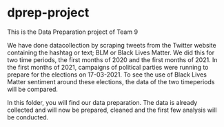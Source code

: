 # dprep-project
This is the Data Preparation project of Team 9 

We have done datacollection by scraping tweets from the Twitter website containing the hashtag or text; BLM or Black Lives Matter. 
We did this for two time periods, the first months of 2020 and the first months of 2021. In the first months of 2021, campaigns of 
political parties were running to prepare for the elections on 17-03-2021. To see the use of Black Lives Matter sentiment around
these elections, the data of the two timeperiods will be compared. 

In this folder, you will find our data preparation. The data is already collected and will now be prepared, cleaned and the first
few analysis will be conducted. 
